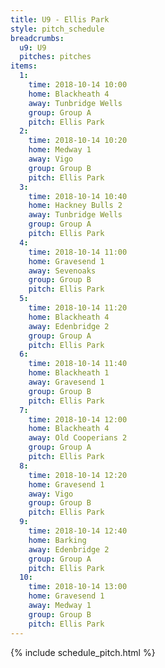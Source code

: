 ```yaml
---
title: U9 - Ellis Park
style: pitch_schedule
breadcrumbs:
  u9: U9
  pitches: pitches
items:
  1:
    time: 2018-10-14 10:00
    home: Blackheath 4
    away: Tunbridge Wells
    group: Group A
    pitch: Ellis Park
  2:
    time: 2018-10-14 10:20
    home: Medway 1
    away: Vigo
    group: Group B
    pitch: Ellis Park
  3:
    time: 2018-10-14 10:40
    home: Hackney Bulls 2
    away: Tunbridge Wells
    group: Group A
    pitch: Ellis Park
  4:
    time: 2018-10-14 11:00
    home: Gravesend 1
    away: Sevenoaks
    group: Group B
    pitch: Ellis Park
  5:
    time: 2018-10-14 11:20
    home: Blackheath 4
    away: Edenbridge 2
    group: Group A
    pitch: Ellis Park
  6:
    time: 2018-10-14 11:40
    home: Blackheath 1
    away: Gravesend 1
    group: Group B
    pitch: Ellis Park
  7:
    time: 2018-10-14 12:00
    home: Blackheath 4
    away: Old Cooperians 2
    group: Group A
    pitch: Ellis Park
  8:
    time: 2018-10-14 12:20
    home: Gravesend 1
    away: Vigo
    group: Group B
    pitch: Ellis Park
  9:
    time: 2018-10-14 12:40
    home: Barking
    away: Edenbridge 2
    group: Group A
    pitch: Ellis Park
  10:
    time: 2018-10-14 13:00
    home: Gravesend 1
    away: Medway 1
    group: Group B
    pitch: Ellis Park
---
```


{% include schedule_pitch.html %}
